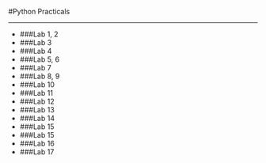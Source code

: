 #Python Practicals

---

- ###Lab 1, 2
- ###Lab 3
- ###Lab 4
- ###Lab 5, 6
- ###Lab 7
- ###Lab 8, 9
- ###Lab 10
- ###Lab 11
- ###Lab 12
- ###Lab 13
- ###Lab 14
- ###Lab 15
- ###Lab 15
- ###Lab 16
- ###Lab 17



